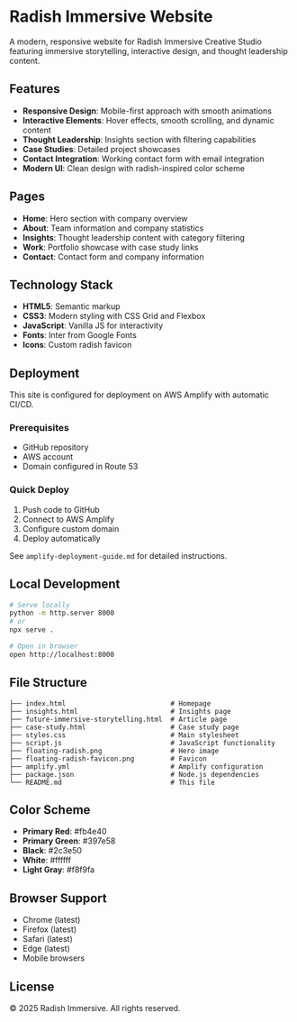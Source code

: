 # Radish Immersive Website

A modern, responsive website for Radish Immersive Creative Studio featuring immersive storytelling, interactive design, and thought leadership content.

## Features

- **Responsive Design**: Mobile-first approach with smooth animations
- **Interactive Elements**: Hover effects, smooth scrolling, and dynamic content
- **Thought Leadership**: Insights section with filtering capabilities
- **Case Studies**: Detailed project showcases
- **Contact Integration**: Working contact form with email integration
- **Modern UI**: Clean design with radish-inspired color scheme

## Pages

- **Home**: Hero section with company overview
- **About**: Team information and company statistics
- **Insights**: Thought leadership content with category filtering
- **Work**: Portfolio showcase with case study links
- **Contact**: Contact form and company information

## Technology Stack

- **HTML5**: Semantic markup
- **CSS3**: Modern styling with CSS Grid and Flexbox
- **JavaScript**: Vanilla JS for interactivity
- **Fonts**: Inter from Google Fonts
- **Icons**: Custom radish favicon

## Deployment

This site is configured for deployment on AWS Amplify with automatic CI/CD.

### Prerequisites
- GitHub repository
- AWS account
- Domain configured in Route 53

### Quick Deploy
1. Push code to GitHub
2. Connect to AWS Amplify
3. Configure custom domain
4. Deploy automatically

See `amplify-deployment-guide.md` for detailed instructions.

## Local Development

```bash
# Serve locally
python -m http.server 8000
# or
npx serve .

# Open in browser
open http://localhost:8000
```

## File Structure

```
├── index.html                          # Homepage
├── insights.html                       # Insights page
├── future-immersive-storytelling.html  # Article page
├── case-study.html                     # Case study page
├── styles.css                          # Main stylesheet
├── script.js                           # JavaScript functionality
├── floating-radish.png                 # Hero image
├── floating-radish-favicon.png         # Favicon
├── amplify.yml                         # Amplify configuration
├── package.json                        # Node.js dependencies
└── README.md                           # This file
```

## Color Scheme

- **Primary Red**: #fb4e40
- **Primary Green**: #397e58
- **Black**: #2c3e50
- **White**: #ffffff
- **Light Gray**: #f8f9fa

## Browser Support

- Chrome (latest)
- Firefox (latest)
- Safari (latest)
- Edge (latest)
- Mobile browsers

## License

© 2025 Radish Immersive. All rights reserved.
